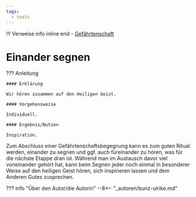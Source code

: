 ```yaml
---
tags:
  - tools
---
```


!!! Verweise info inline end
    - [Gefährtenschaft](../themen/gefaehrtenschaft.md)


# Einander segnen

??? Anleitung

    #### Erklärung

    Wir hören zusammen auf den Heiligen Geist.

    #### Vorgehensweise

    Individuell.

    #### Ergebnis/Nutzen

    Inspiration.


Zum Abschluss einer Gefährtenschaftsbegegnung kann es zum guten Ritual werden, einander zu segnen und ggf. auch füreinander zu hören, was für die nächste Etappe dran ist. Während man im Austausch davor viel voneinander gehört hat, kann beim Segnen jeder noch einmal in besonderer Weise auf den heiligen Geist hören, sich inspirieren lassen und dem Anderen Gutes zusprechen.

??? info "Über den Autor/die Autorin"
    --8<-- "_autoren/bunz-ulrike.md"